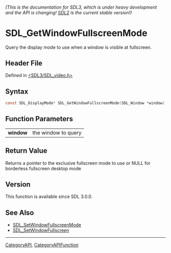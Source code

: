 ###### (This is the documentation for SDL3, which is under heavy development and the API is changing! [SDL2](https://wiki.libsdl.org/SDL2/) is the current stable version!)
# SDL_GetWindowFullscreenMode

Query the display mode to use when a window is visible at fullscreen.

## Header File

Defined in [<SDL3/SDL_video.h>](https://github.com/libsdl-org/SDL/blob/main/include/SDL3/SDL_video.h)

## Syntax

```c
const SDL_DisplayMode* SDL_GetWindowFullscreenMode(SDL_Window *window);

```

## Function Parameters

|                |                     |
| -------------- | ------------------- |
| **window**     | the window to query |

## Return Value

Returns a pointer to the exclusive fullscreen mode to use or NULL for
borderless fullscreen desktop mode

## Version

This function is available since SDL 3.0.0.

## See Also

- [SDL_SetWindowFullscreenMode](SDL_SetWindowFullscreenMode)
- [SDL_SetWindowFullscreen](SDL_SetWindowFullscreen)

----
[CategoryAPI](CategoryAPI), [CategoryAPIFunction](CategoryAPIFunction)

